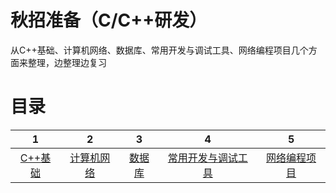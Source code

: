 # 秋招准备（C/C++研发）
从C++基础、计算机网络、数据库、常用开发与调试工具、网络编程项目几个方面来整理，边整理边复习

# 目录
| 1 | 2 | 3 | 4 | 5 |
| :-: | :-: | :-: | :-: | :-: |
| [C++基础](https://github.com/ofdm/dadunzi/blob/master/C%2B%2B基础.md) | [计算机网络](https://github.com/ofdm/dadunzi/blob/master/计算机网络.md) | [数据库](https://github.com/ofdm/dadunzi/blob/master/数据库.md) | [常用开发与调试工具](https://github.com/ofdm/dadunzi/blob/master/开发与调试工具.md) | [网络编程项目](https://github.com/ofdm/dadunzi/blob/master/easy_http_server/readme.md) |